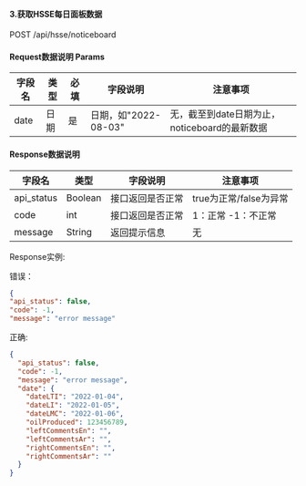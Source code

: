 #### 3.获取HSSE每日面板数据

POST /api/hsse/noticeboard

#### Request数据说明 Params

| 字段名 | 类型 | 必填 | 字段说明     | 注意事项 |
|--------|------|------|--------------|----------|
| date     | 日期  | 是   | 日期，如"2022-08-03" | 无，截至到date日期为止，noticeboard的最新数据     |

#### Response数据说明

| 字段名     | 类型    | 字段说明         | 注意事项               |
|------------|---------|------------------|------------------------|
| api_status | Boolean | 接口返回是否正常 | true为正常/false为异常 |
| code       | int     | 接口返回是否正常 | 1：正常 -1：不正常     |
| message    | String  | 返回提示信息     | 无                     |

Response实例:

错误：

```json
{
"api_status": false,
"code": -1,
"message": "error message"
```

正确:

```Json
{
  "api_status": false,
  "code": -1,
  "message": "error message",
  "date": {
    "dateLTI": "2022-01-04",
    "dateLI": "2022-01-05",
    "dateLMC": "2022-01-06",
    "oilProduced": 123456789,
    "leftCommentsEn": "",
    "leftCommentsAr": "",
    "rightCommentsEn": "",
    "rightCommentsAr": ""
  }
}
```